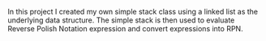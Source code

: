 In this project I created my own simple stack class using a linked list as the 
underlying data structure. The simple stack is then used to evaluate Reverse Polish 
Notation expression and convert expressions into RPN. 
